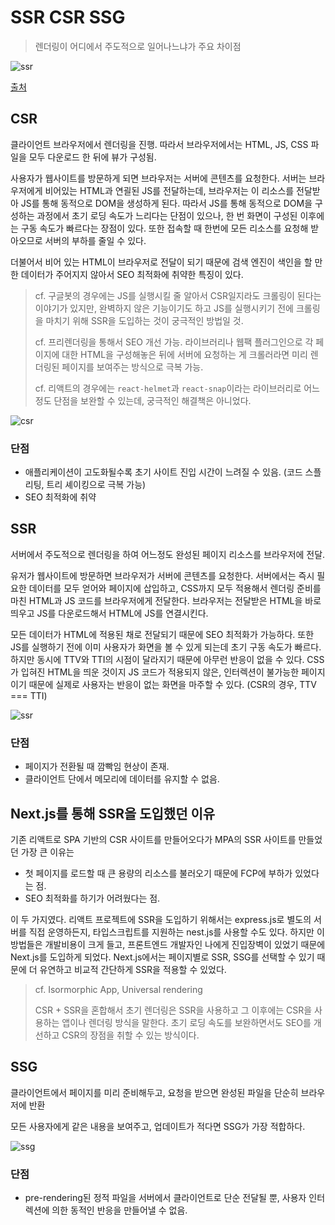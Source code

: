 # SSR CSR SSG

> 렌더링이 어디에서 주도적으로 일어나느냐가 주요 차이점

![ssr](https://thetombomb.com/images/ForPosts/renderingTable.png)

[출처](https://thetombomb.com/posts/rendering-options-on-the-web)

## CSR

클라이언트 브라우저에서 렌더링을 진행. 따라서 브라우저에서는 HTML, JS, CSS 파일을 모두 다운로드 한 뒤에 뷰가 구성됨.

사용자가 웹사이트를 방문하게 되면 브라우저는 서버에 콘텐츠를 요청한다. 서버는 브라우저에게 비어있는 HTML과 연괼된 JS를 전달하는데, 브라우저는 이 리소스를 전달받아 JS를 통해 동적으로 DOM을 생성하게 된다.
따라서 JS를 통해 동적으로 DOM을 구성하는 과정에서 초기 로딩 속도가 느리다는 단점이 있으나, 한 번 화면이 구성된 이후에는 구동 속도가 빠르다는 장점이 있다. 또한 접속할 때 한번에 모든 리소스를 요청해 받아오므로 서버의 부하를 줄일 수 있다.

더불어서 비어 있는 HTML이 브라우저로 전달이 되기 때문에 검색 엔진이 색인을 할 만한 데이터가 주어지지 않아서 SEO 최적화에 취약한 특징이 있다.

> cf. 구글봇의 경우에는 JS를 실행시킬 줄 알아서 CSR일지라도 크롤링이 된다는 이야기가 있지만, 완벽하지 않은 기능이기도 하고 JS를 실행시키기 전에 크롤링을 마치기 위해 SSR을 도입하는 것이 궁극적인 방법일 것.
> 
> cf. 프리렌더링을 통해서 SEO 개선 가능. 라이브러리나 웹팩 플러그인으로 각 페이지에 대한 HTML을 구성해놓은 뒤에 서버에 요청하는 게 크롤러라면 미리 렌더링된 페이지를 보여주는 방식으로 극복 가능.
> 
> cf. 리액트의 경우에는 `react-helmet`과 `react-snap`이라는 라이브러리로 어느 정도 단점을 보완할 수 있는데, 궁극적인 해결책은 아니었다. 

![csr](https://media.vlpt.us/images/altmshfkgudtjr/post/e2d48920-e43e-4ee7-8685-d8aaa3254d5c/%E1%84%80%E1%85%B3%E1%84%85%E1%85%AE%E1%86%B8%20117.png)

### 단점
- 애플리케이션이 고도화될수록 초기 사이트 진입 시간이 느려질 수 있음. (코드 스플리팅, 트리 셰이킹으로 극복 가능)
- SEO 최적화에 취약

## SSR

서버에서 주도적으로 렌더링을 하여 어느정도 완성된 페이지 리소스를 브라우저에 전달.

유저가 웹사이트에 방문하면 브라우저가 서버에 콘텐츠를 요청한다. 서버에서는 즉시 필요한 데이터를 모두 얻어와 페이지에 삽입하고, CSS까지 모두 적용해서 렌더링 준비를 마친 HTML과 JS 코드를 브라우저에게 전달한다. 브라우저는 전달받은 HTML을 바로 띄우고 JS를 다운로드해서 HTML에 JS를 연결시킨다.

모든 데이터가 HTML에 적용된 채로 전달되기 때문에 SEO 최적화가 가능하다. 또한 JS를 실행하기 전에 이미 사용자가 화면을 볼 수 있게 되는데 초기 구동 속도가 빠르다. 하지만 동시에 TTV와 TTI의 시점이 달라지기 때문에 아무런 반응이 없을 수 있다. CSS가 입혀진 HTML을 띄운 것이지 JS 코드가 적용되지 않은, 인터렉션이 불가능한 페이지이기 때문에 실제로 사용자는 반응이 없는 화면을 마주할 수 있다. (CSR의 경우, TTV === TTI)

![ssr](https://media.vlpt.us/images/altmshfkgudtjr/post/16a442ce-86ea-47e1-aff0-586f68bdcb52/%EA%B7%B8%EB%A3%B9%20118.png)

### 단점
- 페이지가 전환될 때 깜빡임 현상이 존재. 
- 클라이언트 단에서 메모리에 데이터를 유지할 수 없음.

## Next.js를 통해 SSR을 도입했던 이유

기존 리액트로 SPA 기반의 CSR 사이트를 만들어오다가 MPA의 SSR 사이트를 만들었던 가장 큰 이유는
- 첫 페이지를 로드할 때 큰 용량의 리소스를 불러오기 때문에 FCP에 부하가 있었다는 점. 
- SEO 최적화를 하기가 어려웠다는 점.
  
이 두 가지였다.
리액트 프로젝트에 SSR을 도입하기 위해서는 express.js로 별도의 서버를 직접 운영하든지, 타입스크립트를 지원하는 nest.js를 사용할 수도 있다. 하지만 이 방법들은 개발비용이 크게 들고, 프론트엔드 개발자인 나에게 진입장벽이 있었기 때문에 Next.js를 도입하게 되었다. Next.js에서는 페이지별로 SSR, SSG를 선택할 수 있기 때문에 더 유연하고 비교적 간단하게 SSR을 적용할 수 있었다.

> cf. Isormorphic App, Universal rendering
> 
> CSR + SSR을 혼합해서 초기 렌더링은 SSR을 사용하고 그 이후에는 CSR을 사용하는 앱이나 렌더링 방식을 말한다. 초기 로딩 속도를 보완하면서도 SEO를 개선하고 CSR의 장점을 취할 수 있는 방식이다.

## SSG

클라이언트에서 페이지를 미리 준비해두고, 요청을 받으면 완성된 파일을 단순히 브라우저에 반환

모든 사용자에게 같은 내용을 보여주고, 업데이트가 적다면 SSG가 가장 적합하다.

![ssg](https://media.vlpt.us/images/altmshfkgudtjr/post/d5c968c8-d2e0-45ed-b47d-74b8e9fee9bf/%E1%84%80%E1%85%B3%E1%84%85%E1%85%AE%E1%86%B8%20122.png)

### 단점
- pre-rendering된 정적 파일을 서버에서 클라이언트로 단순 전달될 뿐, 사용자 인터렉션에 의한 동적인 반응을 만들어낼 수 없음.
